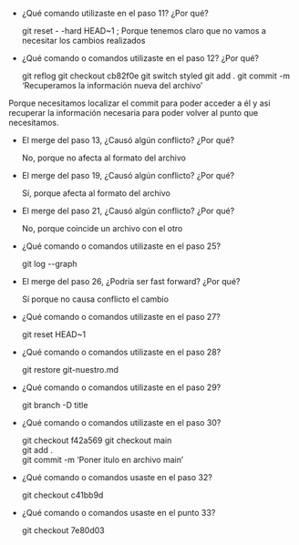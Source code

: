 - ¿Qué comando utilizaste en el paso 11? ¿Por qué?
  
  git reset  - -hard HEAD~1 ; Porque tenemos claro que no vamos a necesitar los cambios realizados
  
- ¿Qué comando o comandos utilizaste en el paso 12? ¿Por qué?
  
  git reflog
  git checkout cb82f0e
  git switch styled
  git add .
  git commit -m ‘Recuperamos la información nueva del archivo’

Porque necesitamos localizar el commit para poder acceder a él y asi recuperar la información necesaria para poder volver al punto que necesitamos.
  
  
- El merge del paso 13, ¿Causó algún conflicto? ¿Por qué?

  No, porque no afecta al formato del archivo
  
- El merge del paso 19, ¿Causó algún conflicto? ¿Por qué?

  Sí, porque afecta al formato del archivo
  
- El merge del paso 21, ¿Causó algún conflicto? ¿Por qué?

  No, porque coincide un archivo con el otro
  
- ¿Qué comando o comandos utilizaste en el paso 25?

  git log --graph
  
- El merge del paso 26, ¿Podría ser fast forward? ¿Por qué?

  Sí porque no causa conflicto el cambio

- ¿Qué comando o comandos utilizaste en el paso 27?

  git reset HEAD~1
  
- ¿Qué comando o comandos utilizaste en el paso 28?

  git restore git-nuestro.md

- ¿Qué comando o comandos utilizaste en el paso 29?

  git branch -D  title
  
- ¿Qué comando o comandos utilizaste en el paso 30?

  git checkout f42a569
  git checkout main  
  git add .  
  git  commit -m ‘Poner itulo en archivo main’
  
- ¿Qué comando o comandos usaste en el paso 32?

  git checkout c41bb9d
  
- ¿Qué comando o comandos usaste en el punto 33?

  git checkout 7e80d03
  
